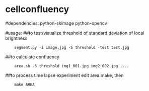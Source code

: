 # cellconfluency

#dependencies:
	python-skimage
	python-opencv

#usage:
##to test/visualize threshold of standard deviation of local brightness

```
	segment.py -i image.jpg -S threshold -test test.jpg
```
	
##to calculate confluency

```
	area.sh -S threshold img1_001.jpg img2_002.jpg ....
```
	
##to process time lapse experiment
edit area.make, then 
```
	make AREA	
```
